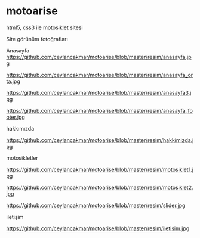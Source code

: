 # motoarise
html5, css3 ile motosiklet sitesi

Site görünüm fotoğrafları

Anasayfa
https://github.com/ceylancakmar/motoarise/blob/master/resim/anasayfa.jpg

https://github.com/ceylancakmar/motoarise/blob/master/resim/anasayfa_orta.jpg

https://github.com/ceylancakmar/motoarise/blob/master/resim/anasayfa3.jpg

https://github.com/ceylancakmar/motoarise/blob/master/resim/anasayfa_footer.jpg

hakkımızda

https://github.com/ceylancakmar/motoarise/blob/master/resim/hakkimizda.jpg

motosikletler

https://github.com/ceylancakmar/motoarise/blob/master/resim/motosiklet1.jpg

https://github.com/ceylancakmar/motoarise/blob/master/resim/motosiklet2.jpg

https://github.com/ceylancakmar/motoarise/blob/master/resim/slider.jpg

iletişim

https://github.com/ceylancakmar/motoarise/blob/master/resim/iletisim.jpg

